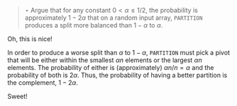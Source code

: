 > $\star$ Argue that for any constant $0 < \alpha \le 1/2$, the probability is
> approximately $1 - 2\alpha$ that on a random input array, `PARTITION`
> produces a split more balanced than $1 - \alpha$ to $\alpha$.

Oh, this is nice!

In order to produce a worse split than $\alpha$ to $1 - \alpha$, `PARTITION`
must pick a pivot that will be either within the smallest $\alpha n$ elements
or the largest $\alpha n$ elements. The probability of either is
(approximately) $\alpha n / n = \alpha$ and the probability of both is
$2\alpha$. Thus, the probability of having a better partition is the complement,
$1 - 2\alpha$.

Sweet!
